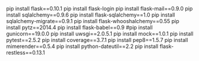 pip install flask==0.10.1
pip install flask-login
pip install flask-mail==0.9.0
pip install sqlalchemy==0.9.6
pip install flask-sqlalchemy==1.0
pip install sqlalchemy-migrate==0.9.1
pip install flask-whooshalchemy==0.55
pip install pytz==2014.4
pip install flask-babel==0.9
#pip install gunicorn==19.0.0
pip install uwsgi==2.0.5.1
pip install mock==1.0.1
pip install pytest==2.5.2
pip install coverage==3.7.1
pip install pep8==1.5.7
pip install mimerender==0.5.4
pip install python-dateutil==2.2
pip install flask-restless==0.13.1
